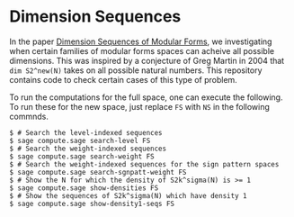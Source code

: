 # Dimension Sequences

In the paper [Dimension Sequences of Modular Forms](), we investigating when certain families of modular forms spaces can acheive all possible dimensions. This was inspired by a conjecture of Greg Martin in 2004 that `dim S2^new(N)` takes on all possible natural numbers.
This repository contains code to check certain cases of this type of problem.


To run the computations for the full space, one can execute the following. 
To run these for the new space, just replace `FS` with `NS` in the following commnds.
```
$ # Search the level-indexed sequences
$ sage compute.sage search-level FS   
$ # Search the weight-indexed sequences
$ sage compute.sage search-weight FS   
$ # Search the weight-indexed sequences for the sign pattern spaces
$ sage compute.sage search-sgnpatt-weight FS 
$ # Show the N for which the density of S2k^sigma(N) is >= 1
$ sage compute.sage show-densities FS  
$ # Show the sequences of S2k^sigma(N) which have density 1
$ sage compute.sage show-density1-seqs FS  
```
